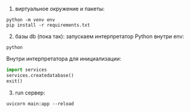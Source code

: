 1. виртуальное окружение и пакеты:
```
python -m venv env
pip install -r requirements.txt
```

2. базы db (пока так):
запускаем интерпретатор Python внутри env:  
```
python
```
Внутри интерпретатора для инициализации:
```python
import services
services.createdatabase()
exit()
```

3. run сервер:
   
```
uvicorn main:app --reload
```
